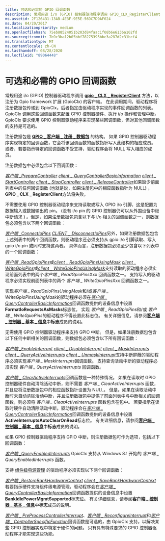 ```yaml
---
title: 可选和必需的 GPIO 回调函数
description: 常规用途 i/o (GPIO) 控制器驱动程序调用 GPIO_CLX_RegisterClient 方法，以注册为 GPIO framework 扩展的客户端 (GpioClx) 。
ms.assetid: 2F126431-13AB-4E3F-9E5E-56DC7D9AF024
ms.date: 04/20/2017
ms.localizationpriority: medium
ms.openlocfilehash: 75eb88524051b203d84faac1f08b6e6136a102fd
ms.sourcegitcommit: 7b9c3ba12b05bbf78275395bbe3a287d2c31bcf4
ms.translationtype: MT
ms.contentlocale: zh-CN
ms.lasthandoff: 08/28/2020
ms.locfileid: "89064448"
---
```

# <a name="optional-and-required-gpio-callback-functions"></a>可选和必需的 GPIO 回调函数


常规用途 i/o (GPIO) 控制器驱动程序调用 [**gpio \_ CLX \_ RegisterClient**](/windows-hardware/drivers/ddi/gpioclx/nf-gpioclx-gpio_clx_registerclient) 方法，以注册为 Gpio framework 扩展 (GpioClx) 的客户端。 在此调用期间，驱动程序将注册数据包传递到 GpioClx，后者指定由驱动程序实现的事件回调函数的列表。 GpioClx 调用这些回调函数来配置 GPIO 控制器硬件、执行 i/o 操作和管理中断。 GpioClx 要求使用 GPIO 控制器驱动程序来实现某些回调函数，但对其他回调函数的支持是可选的。

注册数据包是 [**GPIO \_ 客户端 \_ 注册 \_ 数据包**](/windows-hardware/drivers/ddi/gpioclx/ns-gpioclx-_gpio_client_registration_packet) 的结构。 如果 GPIO 控制器驱动程序实现特定的回调函数，它会将该回调函数的函数指针写入此结构的相应成员。 或者，若要指示特定的回调函数不受支持，驱动程序会将 NULL 写入相应的成员。

注册数据包中必须包含以下回调函数：

[*客户端 \_PrepareController*](/windows-hardware/drivers/ddi/gpioclx/nc-gpioclx-gpio_client_prepare_controller) 
 [*client \_ QueryControllerBasicInformation*](/windows-hardware/drivers/ddi/gpioclx/nc-gpioclx-gpio_client_query_controller_basic_information) 
 [*client \_ StartController*](/windows-hardware/drivers/ddi/gpioclx/nc-gpioclx-gpio_client_start_controller) 
 [*client \_ StopController*](/windows-hardware/drivers/ddi/gpioclx/nc-gpioclx-gpio_client_stop_controller) 
 [*client \_ ReleaseController*](/windows-hardware/drivers/ddi/gpioclx/nc-gpioclx-gpio_client_release_controller)如果缺少前面列表中的任何回调函数 (也就是说，如果注册包中的相应函数指针为 NULL) ， **GPIO \_ CLX \_ RegisterClient**方法将失败。

不需要使用 GPIO 控制器驱动程序来支持读取或写入 GPIO i/o 引脚，这是配置为数据输入或数据输出的 pin。  (没有 i/o pin 的 GPIO 控制器仍可以从外围设备中继中断请求 ) 。但是，如果注册数据包包含以下与 i/o 相关的回调函数之一，则数据包必须包含以下两个回调函数：

[*客户端 \_ConnectIoPins*](/windows-hardware/drivers/ddi/gpioclx/nc-gpioclx-gpio_client_connect_io_pins) 
 [*CLIENT \_ DisconnectIoPins*](/windows-hardware/drivers/ddi/gpioclx/nc-gpioclx-gpio_client_disconnect_io_pins)另外，如果注册数据包包含上述列表中的两个回调函数，则驱动程序还必须支持从 gpio i/o 引脚读取、写入 gpio i/o pin 或同时支持这两者。 具体而言，注册数据包必须至少包含以下列表中的一个回调函数：

[*客户端 \_ReadGpioPins*](/windows-hardware/drivers/ddi/gpioclx/nc-gpioclx-gpio_client_read_pins)或[*client \_ ReadGpioPinsUsingMask*](/windows-hardware/drivers/ddi/gpioclx/nc-gpioclx-gpio_client_read_pins_mask) 
 [*client \_ WriteGpioPins*](/windows-hardware/drivers/ddi/gpioclx/nc-gpioclx-gpio_client_write_pins)或[*client \_ WriteGpioPinsUsingMask*](/windows-hardware/drivers/ddi/gpioclx/nc-gpioclx-gpio_client_write_pins_mask)支持读取的驱动程序必须实现前面列表中的两个*客户端 \_ ReadGpioPins*Xxx 回调函数之一。 支持写入的驱动程序必须实现前面列表中的两个 *客户端 \_ WriteGpioPins*Xxx 回调函数之一。

实现*客户端 \_ ReadGpioPinsUsingMask*和/或*客户端 \_ WriteGpioPinsUsingMask*的驱动程序必须在[*客户端 \_ QueryControllerBasicInformation*](/windows-hardware/drivers/ddi/gpioclx/nc-gpioclx-gpio_client_query_controller_basic_information)回调函数提供的设备信息中设置**FormatIoRequestsAsMasks**标志位。 实现 *客户端 \_ ReadGpioPins*和/或 *客户端 \_ WriteGpioPins*的驱动程序不得设置此标志位。 有关详细信息，请参阅[**客户端 \_ 控制器 \_ 基本 \_ 信息**](/windows-hardware/drivers/ddi/gpioclx/ns-gpioclx-_client_controller_basic_information)中**标志**成员的说明。

无需使用 GPIO 控制器驱动程序来支持 GPIO 中断。 但是，如果注册数据包包含以下任何中断相关的回调函数，则数据包必须包含以下所有回调函数：

[*客户端 \_EnableInterrupt*](/windows-hardware/drivers/ddi/gpioclx/nc-gpioclx-gpio_client_enable_interrupt) 
 [*client \_ DisableInterrupt*](/windows-hardware/drivers/ddi/gpioclx/nc-gpioclx-gpio_client_disable_interrupt) 
 [*client \_ MaskInterrupts*](/windows-hardware/drivers/ddi/gpioclx/nc-gpioclx-gpio_client_mask_interrupts) 
 [*client \_ QueryActiveInterrupts*](/windows-hardware/drivers/ddi/gpioclx/nc-gpioclx-gpio_client_query_active_interrupts) 
 [*client \_ UnmaskInterrupt*](/windows-hardware/drivers/ddi/gpioclx/nc-gpioclx-gpio_client_unmask_interrupt)支持中断屏蔽的驱动程序必须实现*客户端 \_ MaskInterrupts*回调函数。 支持查询活动中断的驱动程序必须实现 *客户端 \_ QueryActiveInterrupts* 回调函数。

[*客户端 \_ ClearActiveInterrupts*](/windows-hardware/drivers/ddi/gpioclx/nc-gpioclx-gpio_client_clear_active_interrupts)回调函数是一种特殊情况。 如果在读取时 GPIO 控制器硬件自动清除活动中断，则不需要 *客户端 \_ ClearActiveInterrupts* 函数，并且应将注册数据包中的相应函数指针设置为 NULL。 但是，如果在读取活动中断时未自动清除活动中断，并且注册数据包中提供了前面列表中与中断相关的回调函数，则必须将 *客户端 \_ ClearActiveInterrupts* 函数包含在包中。 若要指示在读取时硬件自动清除活动中断，驱动程序会在[*客户端 \_ QueryControllerBasicInformation*](/windows-hardware/drivers/ddi/gpioclx/nc-gpioclx-gpio_client_query_controller_basic_information)回调函数提供的设备信息中设置**ActiveInterruptsAutoClearOnRead**标志位。 有关详细信息，请参阅[**客户端 \_ 控制器 \_ 基本 \_ 信息**](/windows-hardware/drivers/ddi/gpioclx/ns-gpioclx-_client_controller_basic_information)中**标志**成员的说明。

如果 GPIO 控制器驱动程序支持 GPIO 中断，则注册数据包可作为选项，包括以下回调函数：

[*客户端 \_QueryEnabledInterrupts*](/windows-hardware/drivers/ddi/gpioclx/nc-gpioclx-gpio_client_query_enabled_interrupts) GpioClx 支持从 Windows 8.1 开始的 *客户端 \_ QueryEnabledInterrupts* 函数。

支持 [组件级电源管理](../kernel/component-level-power-management.md) 的驱动程序必须实现以下两个回调函数：

[*客户端 \_RestoreBankHardwareContext*](/windows-hardware/drivers/ddi/gpioclx/nc-gpioclx-gpio_client_restore_bank_hardware_context) 
 [*client \_ SaveBankHardwareContext*](/windows-hardware/drivers/ddi/gpioclx/nc-gpioclx-gpio_client_save_bank_hardware_context)若要指示硬件支持组件级电源管理，驱动程序会在[*客户端 \_ QueryControllerBasicInformation*](/windows-hardware/drivers/ddi/gpioclx/nc-gpioclx-gpio_client_query_controller_basic_information)回调函数提供的设备信息中设置**BankIdlePowerMgmtSupported**标志位。 有关详细信息，请参阅[**客户端 \_ 控制器 \_ 基本 \_ 信息**](/windows-hardware/drivers/ddi/gpioclx/ns-gpioclx-_client_controller_basic_information)中**标志**成员的说明。

[*客户端 \_ PreProcessControllerInterrupt*](/windows-hardware/drivers/ddi/gpioclx/nc-gpioclx-gpio_client_pre_process_controller_interrupt)、[*客户端 \_ ReconfigureInterrupt*](/windows-hardware/drivers/ddi/gpioclx/nc-gpioclx-gpio_client_reconfigure_interrupt)和[*客户端 \_ ControllerSpecificFunction*](/windows-hardware/drivers/ddi/gpioclx/nc-gpioclx-gpio_client_controller_specific_function)回调函数是可选的，由 GpioClx 支持，以解决某些 GPIO 控制器实现中特定于硬件的问题。 只有具有特殊要求的 GPIO 控制器驱动程序才能实现这些功能。

 

